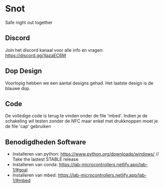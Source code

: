 # Snot

Safe night out together

## Discord

Join het discord kanaal voor alle info en vragen: <https://discord.gg/XazaEC6M>

## Dop Design

Voorlopig hebben we een aantal designs gehad. Het laatste design is de blauwe dop.

## Code

De volledige code is terug te vinden onder de file 'mbed'.
Indien je de schakeling wil testen zonder de NFC maar enkel met drukknoppen moet je de file 'cap' gebruiken

## Benodigdheden Software

- Installeren van python: <https://www.python.org/downloads/windows/> // Take the lastest STABLE release
- Installeren van conda: <https://lab-microcontrollers.netlify.app/lab-1/#goal>
- Installeren van mbed: <https://lab-microcontrollers.netlify.app/lab-1/#mbed>
